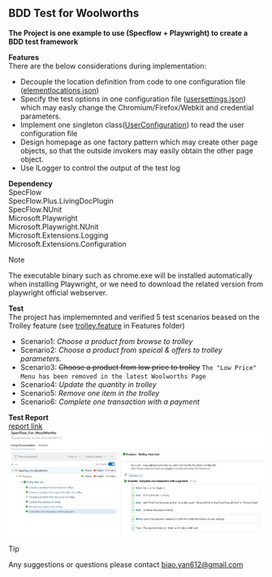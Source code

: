 ## BDD Test for Woolworths

**The Project is one example to use (Specflow + Playwright) to create a BDD test framework**

**Features**  
There are the below considerations during implementation:
 - Decouple the location definition from code to one configuration file ([elementlocations.json](SpecFlow_For_WoolWorths/elementlocations.json))
 - Specify the test options in one configuration file ([usersettings.json](SpecFlow_For_WoolWorths/usersettings.json)) which may easly change the Chromium/Firefox/Webkit and credential parameters.
 - Implement one singleton class([UserConfiguration](SpecFlow_For_WoolWorths/Support/UserConfiguration.cs)) to read the user configuration file
 - Design homepage as one factory pattern which may create other page objects, so that the outside invokers may easily obtain the other page object.
 - Use ILogger to control the output of the test log

**Dependency**  
SpecFlow  
SpecFlow.Plus.LivingDocPlugin  
SpecFlow.NUnit  
Microsoft.Playwright  
Microsoft.Playwright.NUnit  
Microsoft.Extensions.Logging  
Microsoft.Extensions.Configuration 

>[!NOTE]  
>The executable binary such as chrome.exe will be installed automatically when installing Playwright, or we need to download the related version from playwright official webserver. 


**Test**  
The project has implememnted and verified 5 test scenarios beased on the Trolley feature (see [trolley.feature](SpecFlow_For_WoolWorths/Features/trolley.feature) in Features folder)
 - Scenario1: _Choose a product from browse to trolley_
 - Scenario2: _Choose a product from speical & offers to trolley parameters._
 - Scenario3: ~~Choose a product from low price to trolley~~   `The "Low Price" Menu has been removed in the latest Woolworths Page`  
 - Scenario4: _Update the quantity in trolley_
 - Scenario5: _Remove one item in the trolley_  
 - Scenario6: _Complete one transaction with a payment_   
 
 **Test Report**  
 [report link](test_result/LivingDoc.html)  
 ![Report Example](test_result/test_report.JPG)  
 
> [!TIP]  
> Any suggestions or questions please contact biao.yan612@gmail.com



